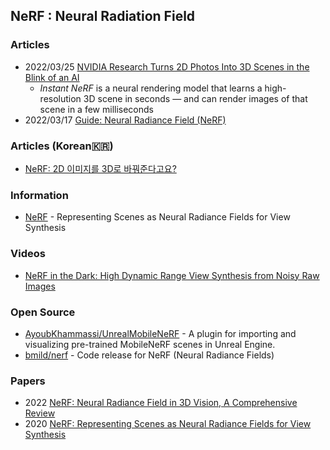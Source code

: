 ## NeRF : Neural Radiation Field



### Articles
- 2022/03/25 [NVIDIA Research Turns 2D Photos Into 3D Scenes in the Blink of an AI](https://blogs.nvidia.com/blog/2022/03/25/instant-nerf-research-3d-ai/)
	- *Instant NeRF* is a neural rendering model that learns a high-resolution 3D scene in seconds — and can render images of that scene in a few milliseconds
- 2022/03/17 [Guide: Neural Radiance Field (NeRF)](https://datagen.tech/guides/synthetic-data/neural-radiance-field-nerf/)


### Articles (Korean🇰🇷)
- [NeRF: 2D 이미지를 3D로 바꿔준다고요?](https://modulabs.co.kr/blog/nerf-from-2d-to-3d/)


### Information
- [NeRF](https://www.matthewtancik.com/nerf) - Representing Scenes as Neural Radiance Fields for View Synthesis


### Videos
- [NeRF in the Dark: High Dynamic Range View Synthesis from Noisy Raw Images](https://www.youtube.com/watch?v=JtBS4KBcKVc)


### Open Source
- [AyoubKhammassi/UnrealMobileNeRF](https://github.com/AyoubKhammassi/UnrealMobileNeRF) - A plugin for importing and visualizing pre-trained MobileNeRF scenes in Unreal Engine.
- [bmild/nerf](https://github.com/bmild/nerf) - Code release for NeRF (Neural Radiance Fields)


### Papers
- 2022 [NeRF: Neural Radiance Field in 3D Vision, A Comprehensive Review](https://arxiv.org/abs/2210.00379)
- 2020 [NeRF: Representing Scenes as Neural Radiance Fields for View Synthesis](https://arxiv.org/pdf/2003.08934v2.pdf)

